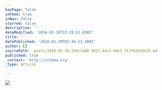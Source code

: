 ```yaml
---
hasPage: false
inFeed: true
inNav: false
starred: false
description: ''
dateModified: '2016-01-29T13:28:53.030Z'
title: ''
datePublished: '2016-01-30T02:44:13.309Z'
author: []
sourcePath: _posts/2016-01-30-256c3a80-3d21-4dc5-94e1-713762d3d415.md
published: true
_context: 'http://schema.org'
_type: Article

---
```

![](https://the-grid-user-content.s3-us-west-2.amazonaws.com/dc3b9a92-272b-4cfd-9759-99b9a75f573b.jpg)